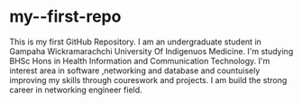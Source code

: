 # my--first-repo
This is my first GitHub Repository.
I am an undergraduate student in Gampaha Wickramarachchi University Of Indigenuos Medicine. 
I'm studying BHSc Hons in Health Information and Communication Technology.
I'm interest area in software ,networking and database and countuisely improving my skills through coureswork and projects. 
I am build the strong career in networking engineer field. 
